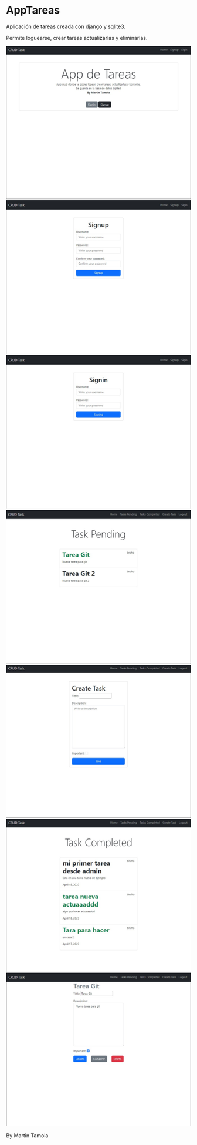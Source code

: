 # AppTareas

Aplicación de tareas creada con django y sqlite3.

Permite loguearse, crear tareas actualizarlas y eliminarlas.

![](/S1.jpeg) ![](/S2.jpeg)
![](/S3.jpeg) ![](/S4.jpeg)
![](/S5.jpeg) ![](/S6.jpeg)
![](/S7.jpeg)

By Martin Tamola

